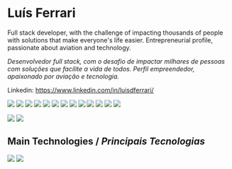<h1>Luís Ferrari</h1>

Full stack developer, with the challenge of impacting thousands of people with solutions that make everyone's life easier.
Entrepreneurial profile, passionate about aviation and technology.

<i>Desenvolvedor full stack, com o desafio de impactar milhares de pessoas com soluções que facilite a vida de todos.
Perfil empreendedor, apaixonado por aviação e tecnologia.</i>

Linkedin: https://www.linkedin.com/in/luisdferrari/

<img src="https://img.shields.io/badge/-Javascript-F7DF1E?logo=Javascript&style=plastic" /> <img src="https://img.shields.io/badge/-Typescipt-white?logo=Typescript&style=plastic" /> <img src="https://img.shields.io/badge/-Python-white?logo=Python&style=plastic" />
<img src="https://img.shields.io/badge/-React-61DAFB?logo=React&logoColor=white&style=plastic" /> <img src="https://img.shields.io/badge/-React--Native-61DAFB?logo=React&logoColor=white&style=plastic" /> <img src="https://img.shields.io/badge/-HTML-E34F26?logo=HTML5&style=plastic" /> <img src="https://img.shields.io/badge/-CSS-informational?logo=CSS3&style=plastic" /> <img src="https://img.shields.io/badge/-SASS-white?logo=Sass&style=plastic" /> <img src="https://img.shields.io/badge/-Styled--Components-grey?logo=styled-components&style=plastic" /> <img src="https://img.shields.io/badge/-Redux-764ABC?logo=Redux&style=plastic" />
<img src="http://img.shields.io/badge/-Node.Js-white?logo=node.js&logoColor=white&style=plastic" /> <img src="http://img.shields.io/badge/-MySQL-white?logo=mysql&style=plastic" /> <img src="http://img.shields.io/badge/-MongoDB-grey?logo=mongodb&style=plastic" />

<img src="https://img.shields.io/badge/-github-black?logo=github&style=plastic" /> <img src="https://img.shields.io/badge/-Azure--Devops-0078D7?logo=azuredevops&style=plastic" />

## Main Technologies / <i>Principais Tecnologias</i>

![](https://github-readme-stats.vercel.app/api?username=ldferrari&count_private=true&show_icons=true&theme=dark&include_all_commits=true)
![](https://github-readme-stats.vercel.app/api/top-langs/?username=ldferrari&count_private=true&theme=dark&layout=compact)

